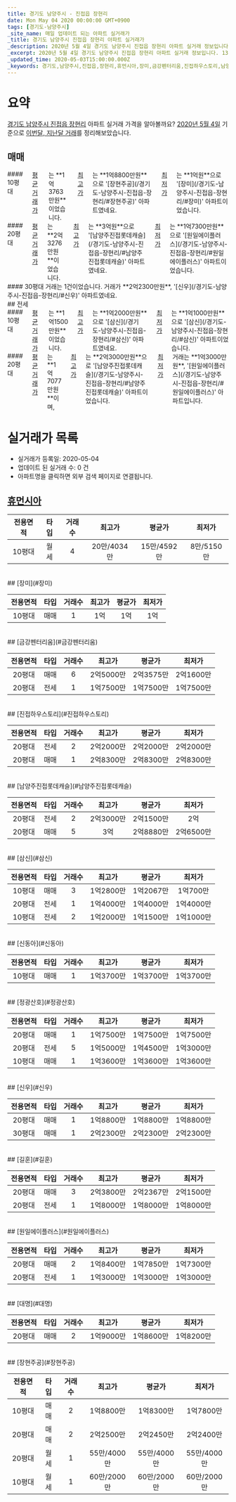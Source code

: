 ```yaml
---
title: 경기도 남양주시 - 진접읍 장현리
date: Mon May 04 2020 00:00:00 GMT+0900
tags: [경기도-남양주시]
_site_name: 매일 업데이트 되는 아파트 실거래가
_title: 경기도 남양주시 진접읍 장현리 아파트 실거래가
_description: 2020년 5월 4일 경기도 남양주시 진접읍 장현리 아파트 실거래 정보입니다. 13건 아파트 정보가 있습니다.
_excerpt: 2020년 5월 4일 경기도 남양주시 진접읍 장현리 아파트 실거래 정보입니다. 13건 아파트 정보가 있습니다.
_updated_time: 2020-05-03T15:00:00.000Z
_keywords: 경기도,남양주시,진접읍,장현리,휴먼시아,장미,금강펜터리움,진접하우스토리,남양주진접롯데캐슬,삼신,신동아,정광산호,신우,길훈,원일에이플러스,대명,장현주공
---
```





# 요약
<ins>경기도 남양주시 진접읍 장현리</ins> 아파트 실거래 가격을 알아볼까요? <ins>2020년 5월 4일</ins> 기준으로 <ins>이번달, 지난달 거래</ins>를 정리해보았습니다.

## 매매
<div class="container">
<div class="six columns" markdown="1">
#### 10평대
<ins>평균 거래가</ins>는 **1억3763만원**이었습니다. <ins>최고가</ins>는 **1억8800만원**으로 '[장현주공](/경기도-남양주시-진접읍-장현리/#장현주공)' 아파트였네요. <ins>최저가</ins>는 **1억원**으로 '[장미](/경기도-남양주시-진접읍-장현리/#장미)' 아파트이었습니다.
</div>
<div class="six columns" markdown="1">
#### 20평대
<ins>평균 거래가</ins>는 **2억3276만원**이었습니다. <ins>최고가</ins>는 **3억원**으로 '[남양주진접롯데캐슬](/경기도-남양주시-진접읍-장현리/#남양주진접롯데캐슬)' 아파트였네요. <ins>최저가</ins>는 **1억7300만원**으로 '[원일에이플러스](/경기도-남양주시-진접읍-장현리/#원일에이플러스)' 아파트이었습니다.
</div>
</div>
<div class="container">
<div class="twelve columns" markdown="1">
#### 30평대
거래는 1건이었습니다. 거래가 **2억2300만원**, '[신우](/경기도-남양주시-진접읍-장현리/#신우)' 아파트였네요.
</div>
</div>
## 전세
<div class="container">
<div class="six columns" markdown="1">
#### 10평대
<ins>평균 거래가</ins>는 **1억1500만원**이었습니다. <ins>최고가</ins>는 **1억2000만원**으로 '[삼신](/경기도-남양주시-진접읍-장현리/#삼신)' 아파트였네요. <ins>최저가</ins>는 **1억1000만원**으로 '[삼신](/경기도-남양주시-진접읍-장현리/#삼신)' 아파트이었습니다.
</div>
<div class="six columns" markdown="1">
#### 20평대
<ins>평균 거래가</ins>는 **1억7077만원**이며, <ins>최고가</ins>는 **2억3000만원**으로 '[남양주진접롯데캐슬](/경기도-남양주시-진접읍-장현리/#남양주진접롯데캐슬)' 아파트이었습니다. <ins>최저가</ins> 거래는 **1억3000만원**, '[원일에이플러스](/경기도-남양주시-진접읍-장현리/#원일에이플러스)' 아파트입니다.
</div>
</div>



# 실거래가 목록
- 실거래가 등록일: 2020-05-04
- 업데이트 된 실거래 수: 0 건
- 아파트명을 클릭하면 외부 검색 페이지로 연결됩니다.

## [휴먼시아](#휴먼시아)

|전용면적|타입|거래수|최고가|평균가|최저가|
|:---:|:---:|:---:|:---:|:---:|:---:|
|10평대|<span class="deal-type-3">월세</span>|4|20만/4034만|15만/4592만|8만/5150만|

<br/>
## [장미](#장미)

|전용면적|타입|거래수|최고가|평균가|최저가|
|:---:|:---:|:---:|:---:|:---:|:---:|
|10평대|<span class="deal-type-1">매매</span>|1|1억|1억|1억|

<br/>
## [금강펜터리움](#금강펜터리움)

|전용면적|타입|거래수|최고가|평균가|최저가|
|:---:|:---:|:---:|:---:|:---:|:---:|
|20평대|<span class="deal-type-1">매매</span>|6|2억5000만|2억3575만|2억1600만|
|20평대|<span class="deal-type-2">전세</span>|1|1억7500만|1억7500만|1억7500만|

<br/>
## [진접하우스토리](#진접하우스토리)

|전용면적|타입|거래수|최고가|평균가|최저가|
|:---:|:---:|:---:|:---:|:---:|:---:|
|20평대|<span class="deal-type-2">전세</span>|2|2억2000만|2억2000만|2억2000만|
|20평대|<span class="deal-type-1">매매</span>|1|2억8300만|2억8300만|2억8300만|

<br/>
## [남양주진접롯데캐슬](#남양주진접롯데캐슬)

|전용면적|타입|거래수|최고가|평균가|최저가|
|:---:|:---:|:---:|:---:|:---:|:---:|
|20평대|<span class="deal-type-2">전세</span>|2|2억3000만|2억1500만|2억|
|20평대|<span class="deal-type-1">매매</span>|5|3억|2억8880만|2억6500만|

<br/>
## [삼신](#삼신)

|전용면적|타입|거래수|최고가|평균가|최저가|
|:---:|:---:|:---:|:---:|:---:|:---:|
|10평대|<span class="deal-type-1">매매</span>|3|1억2800만|1억2067만|1억700만|
|20평대|<span class="deal-type-2">전세</span>|1|1억4000만|1억4000만|1억4000만|
|10평대|<span class="deal-type-2">전세</span>|2|1억2000만|1억1500만|1억1000만|

<br/>
## [신동아](#신동아)

|전용면적|타입|거래수|최고가|평균가|최저가|
|:---:|:---:|:---:|:---:|:---:|:---:|
|10평대|<span class="deal-type-1">매매</span>|1|1억3700만|1억3700만|1억3700만|

<br/>
## [정광산호](#정광산호)

|전용면적|타입|거래수|최고가|평균가|최저가|
|:---:|:---:|:---:|:---:|:---:|:---:|
|20평대|<span class="deal-type-1">매매</span>|1|1억7500만|1억7500만|1억7500만|
|20평대|<span class="deal-type-2">전세</span>|5|1억5000만|1억4500만|1억3000만|
|10평대|<span class="deal-type-1">매매</span>|1|1억3600만|1억3600만|1억3600만|

<br/>
## [신우](#신우)

|전용면적|타입|거래수|최고가|평균가|최저가|
|:---:|:---:|:---:|:---:|:---:|:---:|
|20평대|<span class="deal-type-1">매매</span>|1|1억8800만|1억8800만|1억8800만|
|30평대|<span class="deal-type-1">매매</span>|1|2억2300만|2억2300만|2억2300만|

<br/>
## [길훈](#길훈)

|전용면적|타입|거래수|최고가|평균가|최저가|
|:---:|:---:|:---:|:---:|:---:|:---:|
|20평대|<span class="deal-type-1">매매</span>|3|2억3800만|2억2367만|2억1500만|
|20평대|<span class="deal-type-2">전세</span>|1|1억8000만|1억8000만|1억8000만|

<br/>
## [원일에이플러스](#원일에이플러스)

|전용면적|타입|거래수|최고가|평균가|최저가|
|:---:|:---:|:---:|:---:|:---:|:---:|
|20평대|<span class="deal-type-1">매매</span>|2|1억8400만|1억7850만|1억7300만|
|20평대|<span class="deal-type-2">전세</span>|1|1억3000만|1억3000만|1억3000만|

<br/>
## [대명](#대명)

|전용면적|타입|거래수|최고가|평균가|최저가|
|:---:|:---:|:---:|:---:|:---:|:---:|
|20평대|<span class="deal-type-1">매매</span>|2|1억9000만|1억8600만|1억8200만|

<br/>
## [장현주공](#장현주공)

|전용면적|타입|거래수|최고가|평균가|최저가|
|:---:|:---:|:---:|:---:|:---:|:---:|
|10평대|<span class="deal-type-1">매매</span>|2|1억8800만|1억8300만|1억7800만|
|20평대|<span class="deal-type-1">매매</span>|2|2억2500만|2억2450만|2억2400만|
|20평대|<span class="deal-type-3">월세</span>|1|55만/4000만|55만/4000만|55만/4000만|
|10평대|<span class="deal-type-3">월세</span>|1|60만/2000만|60만/2000만|60만/2000만|

<br/>



